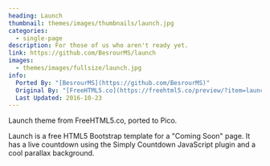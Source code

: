 ```yaml
---
heading: Launch
thumbnail: themes/images/thumbnails/launch.jpg
categories:
  - single-page
description: For those of us who aren't ready yet.
link: https://github.com/BesrourMS/launch
images:
  - themes/images/fullsize/launch.jpg
info:
  Ported By: "[BesrourMS](https://github.com/BesrourMS)"
  Original By: "[FreeHTML5.co](https://freehtml5.co/preview/?item=launch-free-html5-bootstrap-template-for-coming-soon-page)"
  Last Updated: 2016-10-23
---
```


Launch theme from FreeHTML5.co, ported to Pico.

Launch is a free HTML5 Bootstrap template for a "Coming Soon" page. It has a live countdown using the Simply Countdown JavaScript plugin and a cool parallax background.

